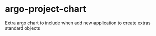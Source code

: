 # argo-project-chart
Extra argo chart to include when add new application to create extras standard objects
